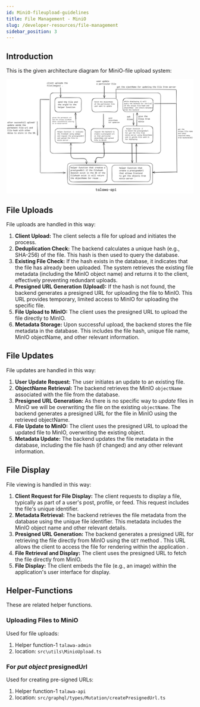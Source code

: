 ```yaml
---
id: MiniO-fileupload-guidelines
title: File Management - MiniO
slug: /developer-resources/file-management
sidebar_position: 3
---
```


## Introduction

This is the given architecture diagram for MiniO-file upload system: 

![minio-architecture](../../../static/img/markdown/minio/architecture.png)


## File Uploads

File uploads are handled in this way:

1. **Client Upload:** The client selects a file for upload and initiates the process.
1. **Deduplication Check:** The backend calculates a unique hash (e.g., SHA-256) of the file. This hash is then used to query the database.
1. **Existing File Check:** If the hash exists in the database, it indicates that the file has already been uploaded. The system retrieves the existing file metadata (including the MinIO object name) and returns it to the client, effectively preventing redundant uploads.
1. **Presigned URL Generation (Upload):** If the hash is not found, the backend generates a presigned URL for uploading the file to MinIO. This URL provides temporary, limited access to MinIO for uploading the specific file.
1. **File Upload to MinIO:** The client uses the presigned URL to upload the file directly to MinIO.
1. **Metadata Storage:** Upon successful upload, the backend stores the file metadata in the database. This includes the file hash, unique file name, MinIO objectName, and other relevant information.

## File Updates

File updates are handled in this way:

1. **User Update Request:** The user initiates an update to an existing file.
1. **ObjectName Retrieval:** The backend retrieves the MinIO `objectName` associated with the file from the database.
1. **Presigned URL Generation:** As there is no specific way to *update* files in MiniO we will be overwriting the file on the existing `objectName`. The backend generates a presigned URL for  the file in MinIO using the retrieved objectName.
1. **File Update to MinIO:** The client uses the presigned URL to upload the updated file to MinIO, overwriting the existing object.
1. **Metadata Update:** The backend updates the file metadata in the database, including the file hash (if changed) and any other relevant information.

## File Display

File viewing is handled in this way:

1. **Client Request for File Display:** The client requests to display a file, typically as part of a user's post, profile, or feed. This request includes the file's unique identifier.
1. **Metadata Retrieval:** The backend retrieves the file metadata from the database using the unique file identifier. This metadata includes the MinIO object name and other relevant details.
1. **Presigned URL Generation:** The backend generates a presigned URL for retrieving the file directly from MinIO using the `GET` method . This URL allows the client to access the file for rendering within the application .
1. **File Retrieval and Display:** The client uses the presigned URL to fetch the file directly from MinIO.
1. **File Display:** The client embeds the file (e.g., an image) within the application's user interface for display.

## Helper-Functions
These are related helper functions.

### Uploading Files to MiniO

Used for file uploads:

1. Helper function-1 `talawa-admin`
1. location: `src\utils\MinioUpload.ts`

### For *put object*  presignedUrl

Used for creating pre-signed URLs:

1. Helper function-1 `talawa-api`
1. location: `src/graphql/types/Mutation/createPresignedUrl.ts`